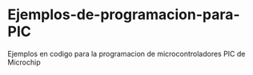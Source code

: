 # Ejemplos-de-programacion-para-PIC
Ejemplos en codigo para la programacion de microcontroladores PIC de Microchip

